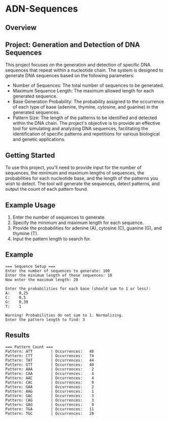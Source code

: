# ADN-Sequences
## Overview

## Project: Generation and Detection of DNA Sequences

This project focuses on the generation and detection of specific DNA sequences that repeat within a nucleotide chain. The system is designed to generate DNA sequences based on the following parameters:

* Number of Sequences: The total number of sequences to be generated.
* Maximum Sequence Length: The maximum allowed length for each generated sequence.
* Base Generation Probability: The probability assigned to the occurrence of each type of base (adenine, thymine, cytosine, and guanine) in the generated sequences.
* Pattern Size: The length of the patterns to be identified and detected within the DNA chain.
The project's objective is to provide an effective tool for simulating and analyzing DNA sequences, facilitating the identification of specific patterns and repetitions for various biological and genetic applications.

## Getting Started
To use this project, you'll need to provide input for the number of sequences, the minimum and maximum lengths of sequences, the probabilities for each nucleotide base, and the length of the patterns you wish to detect. The tool will generate the sequences, detect patterns, and output the count of each pattern found.

## Example Usage
1. Enter the number of sequences to generate.
2. Specify the minimum and maximum length for each sequence.
3. Provide the probabilities for adenine (A), cytosine (C), guanine (G), and thymine (T).
4. Input the pattern length to search for.

## Example

``` (java)
=== Sequence Setup ===
Enter the number of sequences to generate: 100
Enter the minimum length of these sequences: 10
Now enter the maximum length: 20

Enter the probabilities for each base (should sum to 1 or less):
A:    0,25
C:    0,5
G:    0,30
T:    1

Warning! Probabilities do not sum to 1. Normalizing.
Enter the pattern length to find: 3
```
## Results
``` (java)
=== Pattern Count ===
Pattern: ATT        | Occurrences:   48
Pattern: CTT        | Occurrences:   74
Pattern: TAT        | Occurrences:   44
Pattern: GTT        | Occurrences:   40
Pattern: AAA        | Occurrences:    2
Pattern: CAA        | Occurrences:    4
Pattern: AAC        | Occurrences:    4
Pattern: CAC        | Occurrences:    9
Pattern: GAA        | Occurrences:    2
Pattern: AAG        | Occurrences:    1
Pattern: GAC        | Occurrences:    3
Pattern: CAG        | Occurrences:    3
Pattern: GAG        | Occurrences:    9
Pattern: TGA        | Occurrences:   11
Pattern: TGC        | Occurrences:   20
``` 
